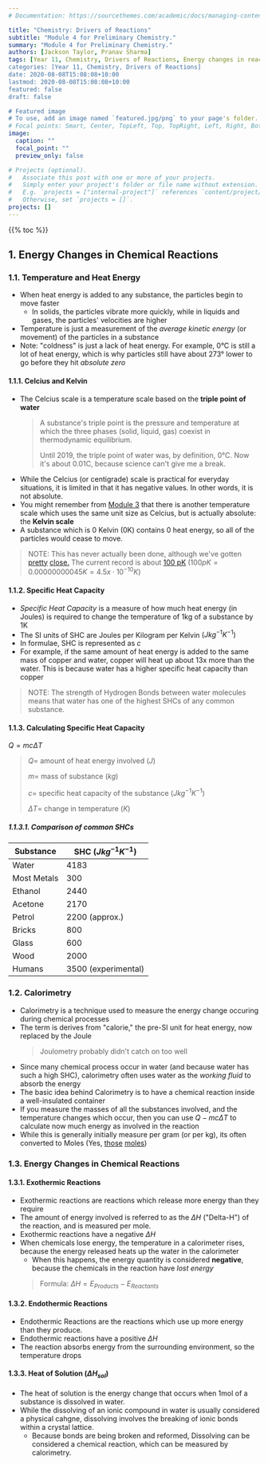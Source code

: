 ```yaml
---
# Documentation: https://sourcethemes.com/academic/docs/managing-content/

title: "Chemistry: Drivers of Reactions"
subtitle: "Module 4 for Preliminary Chemistry."
summary: "Module 4 for Preliminary Chemistry."
authors: [Jackson Taylor, Pranav Sharma]
tags: [Year 11, Chemistry, Drivers of Reactions, Energy changes in reactions, Enthalpy, Hess' Law, Entropy, Gibbs Free Energy]
categories: [Year 11, Chemistry, Drivers of Reactions]
date: 2020-08-08T15:08:08+10:00
lastmod: 2020-08-08T15:08:08+10:00
featured: false
draft: false

# Featured image
# To use, add an image named `featured.jpg/png` to your page's folder.
# Focal points: Smart, Center, TopLeft, Top, TopRight, Left, Right, BottomLeft, Bottom, BottomRight.
image:
  caption: ""
  focal_point: ""
  preview_only: false

# Projects (optional).
#   Associate this post with one or more of your projects.
#   Simply enter your project's folder or file name without extension.
#   E.g. `projects = ["internal-project"]` references `content/project/deep-learning/index.md`.
#   Otherwise, set `projects = []`.
projects: []
---
```


{{% toc %}}

## 1. Energy Changes in Chemical Reactions
### 1.1. Temperature and Heat Energy
- When heat energy is added to any substance, the particles begin to move faster
  - In solids, the particles vibrate more quickly, while in liquids and gases, the particles' velocities are higher
- Temperature is just a measurement of the *average kinetic energy* (or movement) of the particles in a substance
- Note: "coldness" is just a lack of heat energy. For example, 0°C is still a lot of heat energy, which is why particles still have about 273° lower to go before they hit *absolute zero*
#### 1.1.1. Celcius and Kelvin
- The Celcius scale is a temperature scale based on the **triple point of water**
  > A substance's triple point is the pressure and temperature at which the three phases (solid, liquid, gas) coexist in thermodynamic equilibrium.
  >
  > Until 2019, the triple point of water was, by definition, 0°C. Now it's about 0.01C, because science can't give me a break.
- While the Celcius (or centigrade) scale is practical for everyday situations, it is limited in that it has negative values. In other words, it is not absolute.
- You might remember from [Module 3](/post/reactive-chemistry) that there is another temperature scale which uses the same unit size as Celcius, but is actually absolute: the **Kelvin scale**
- A substance which is 0 Kelvin (0K) contains 0 heat energy, so all of the particles would cease to move.
 > NOTE: This has never actually been done, although we've gotten [pretty](https://www.nasa.gov/vision/earth/technologies/biggest_chill.html) [close.](http://scienceline.ucsb.edu/getkey.php?key=225#:~:text=The%20closest%20to%20absolute%20zero%20anyone%20has%20reached,had%20been%20made%20decades%20before%20it%20was%20proven.) The current record is about [100 pK](https://coldatomlab.jpl.nasa.gov/mission/) $(100pK=0.00000000045K=4.5x\cdot10^{-10}K)$
 #### 1.1.2. Specific Heat Capacity
 - *Specific Heat Capacity* is a measure of how much heat energy (in Joules) is required to change the temperature of 1kg of a substance by 1K
 - The SI units of SHC are Joules per Kilogram per Kelvin $(Jkg^{-1}K^{-1})$
 - In formulae, SHC is represented as $c$
  - For example, if the same amount of heat energy is added to the same mass of copper and water, copper will heat up about 13x more than the water. This is because water has a higher specific heat capacity than copper
  > NOTE: The strength of Hydrogen Bonds between water molecules means that water has one of the highest SHCs of any common substance.
#### 1.1.3. Calculating Specific Heat Capacity
$Q=mc\Delta T$
> $Q=$ amount of heat energy involved $(J)$
>
> $m=$ mass of substance $(kg)$
>
> $c=$ specific heat capacity of the substance $(Jkg^{-1}K^{-1})$
>
> $\Delta T=$ change in temperature $(K)$
##### 1.1.3.1. Comparison of common SHCs

| Substance | SHC $(Jkg^{-1}K^{-1})$ |
|-|-|
| Water | 4183 |
| Most Metals | 300 |
| Ethanol | 2440 |
| Acetone | 2170 |
| Petrol | 2200 (approx.) |
| Bricks | 800 |
| Glass | 600 |
| Wood | 2000 |
| Humans | 3500 (experimental) |
### 1.2. Calorimetry
- Calorimetry is a technique used to measure the energy change occuring during chemical processes
- The term is derives from "calorie," the pre-SI unit for heat energy, now replaced by the Joule
  > Joulometry probably didn't catch on too well
- Since many chemical process occur in water (and because water has such a high SHC), calorimetry often uses water as the *working fluid* to absorb the energy
- The basic idea behind Calorimetry is to have a chemical reaction inside a well-insulated container
- If you measure the masses of all the substances involved, and the temperature changes which occur, then you can use $Q-mc\Delta T$ to calculate now much energy as involved in the reaction
- While this is generally initially measure per gram (or per kg), its often converted to Moles (Yes, [t](https://th.bing.com/th/id/OIP.WByv1RYR_rYL3Enw_4CY0gHaGn?pid=Api&rs=1)[h](https://i.pinimg.com/736x/a1/b3/fe/a1b3fecc3b6c6fdd411ec8143fda36a8--mole-day-chemistry-humor.jpg)[o](https://www.thoughtco.com/thmb/EsE5hHQdqTJdB4UkPMtQt92hNyg=/768x0/filters:no_upscale():max_bytes(150000):strip_icc()/chemcat_guacamole-56a130583df78cf772684211.jpg)[s](https://pics.me.me/party-barackisinthehousetonight-i-just-found-this-really-weird-mole-on-11291773.png)[e](http://t-shirtguru.com/product-images/mole-problems-t-shirt-mentalfloss-1.jpg) [moles](https://what-if.xkcd.com/4/))
### 1.3. Energy Changes in Chemical Reactions
#### 1.3.1. Exothermic Reactions
- Exothermic reactions are reactions which release more energy than they require
- The amount of energy involved is referred to as the $\Delta H$ ("Delta-H") of the reaction, and is measured per mole.
- Exothermic reactions have a negative $\Delta H$
- When chemicals lose energy, the temperature in a calorimeter rises, because the energy released heats up the water in the calorimeter
  - When this happens, the energy quantity is considered **negative**, because the chemicals in the reaction have *lost energy*
  > $\text{Formula: }\Delta H=E_{Products}-E_{Reactants}$
#### 1.3.2. Endothermic Reactions
- Endothermic Reactions are the reactions which use up more energy than they produce.
- Endothermic reactions have a positive $\Delta H$
- The reaction absorbs energy from the surrounding environment, so the temperature drops
#### 1.3.3. Heat of Solution $(\Delta H_{sol})$
- The heat of solution is the energy change that occurs when 1mol of a substance is dissolved in water.
- While the dissolving of an ionic compound in water is usually considered a physical cahgne, dissolving involves the breaking of ionic bonds within a crystal lattice.
  - Because bonds are being broken and reformed, Dissolving can be considered a chemical reaction, which can be measured by calorimetry.
<!---# References-->
<!--HW: Q7,8,9,10 from molar heat of solutions.
